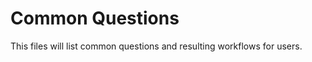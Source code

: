 Common Questions
================

This files will list common questions and resulting workflows for users.

